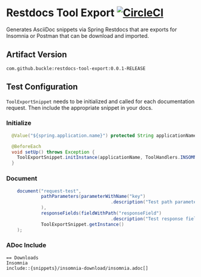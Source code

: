 # Restdocs Tool Export [![CircleCI](https://circleci.com/gh/buckle/restdocs-tool-export/tree/master.svg?style=svg)](https://circleci.com/gh/buckle/restdocs-tool-export/tree/master)

Generates AsciiDoc snippets via Spring Restdocs that are exports for Insomnia or Postman that can be download and imported. 

## Artifact Version
`com.github.buckle:restdocs-tool-export:0.0.1-RELEASE`

## Test Configuration

`ToolExportSnippet` needs to be initialized and called for each documentation request. Then include the appropriate snippet in your docs. 

### Initialize
```java
  @Value("${spring.application.name}") protected String applicationName;

  @BeforeEach
  void setUp() throws Exception {
    ToolExportSnippet.initInstance(applicationName, ToolHandlers.INSOMNIA);
  }
```

### Document
```java
    document("request-test",
             pathParameters(parameterWithName("key")
                                       .description("Test path parameter")
             ),
             responseFields(fieldWithPath("responseField")
                                       .description("Test response field")),
             ToolExportSnippet.getInstance()
    );
```

### ADoc Include
```
== Downloads
Insomnia
include::{snippets}/insomnia-download/insomnia.adoc[]
```
